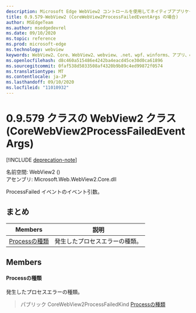 ```yaml
---
description: Microsoft Edge WebView2 コントロールを使用してネイティブアプリケーションに web 技術 (HTML、CSS、JavaScript) を埋め込む
title: 0.9.579-WebView2 (CoreWebView2ProcessFailedEventArgs の場合)
author: MSEdgeTeam
ms.author: msedgedevrel
ms.date: 09/10/2020
ms.topic: reference
ms.prod: microsoft-edge
ms.technology: webview
keywords: WebView2、Core、WebView2、webview、.net、wpf、winforms、アプリ、edge、CoreWebView2、CoreWebView2Controller、browser control、edge html、Microsoft の WebView2。 CoreWebView2ProcessFailedEventArgs。
ms.openlocfilehash: d8c460a515486e4242ba4eacd45ce30d0ca61896
ms.sourcegitcommit: 0faf538d5033508af4320b9b89c4ed99872f0574
ms.translationtype: MT
ms.contentlocale: ja-JP
ms.lasthandoff: 09/10/2020
ms.locfileid: "11010932"
---
```

# 0.9.579 クラスの WebView2 クラス (CoreWebView2ProcessFailedEventArgs) 

[!INCLUDE [deprecation-note](../../includes/deprecation-note.md)]

名前空間: WebView2 () \
アセンブリ: Microsoft.Web.WebView2.Core.dll

ProcessFailed イベントのイベント引数。

## まとめ

 Members                        | 説明
--------------------------------|---------------------------------------------
[Processの種類](#processfailedkind) | 発生したプロセスエラーの種類。

## Members

#### Processの種類 

発生したプロセスエラーの種類。

> パブリック CoreWebView2ProcessFailedKind [Processの種類](#processfailedkind)

